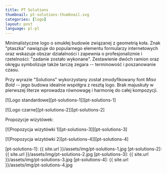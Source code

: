 ```yaml
---
title: PT Solutions
thumbnail: pt-solutions-thumbnail.svg
categories: [logo]
layout: post
language: pl-pl
---
```


Minimalistyczne logo o smukłej budowie związanej z geometrią koła. Znak "ptaszka" nawiązuje do popularnego elementu formularzy internetowych oraz wskazuje obszar działalności i zapewnia o profesjonalizmie i rzetelności: "zadanie zostało wykonane". Zestawienie dwóch ramion oraz okręgu symbolizuje także tarczę zegara -- terminowość i poszanowanie czasu.

Przy wyrazie "Solutions" wykorzystany został zmodyfikowany font _Miso Bold_ -- jego budowa idealnie współgra z resztą logo. Brak majuskuły w pierwszej literze wprowadza równowagę i harmonię do całej kompozycji.

[![Logo standardowe][pt-solutions-1]][pt-solutions-1]

[![Logo czarne][pt-solutions-2]][pt-solutions-2]

Propozycje wizytówek:

[![Propozycja wizytówki 1][pt-solutions-3]][pt-solutions-3]

[![Propozycja wizytówki 2][pt-solutions-4]][pt-solutions-4]

[pt-solutions-1]: {{ site.url }}/assets/img/pt-solutions-1.jpg
[pt-solutions-2]: {{ site.url }}/assets/img/pt-solutions-2.jpg
[pt-solutions-3]: {{ site.url }}/assets/img/pt-solutions-3.jpg
[pt-solutions-4]: {{ site.url }}/assets/img/pt-solutions-4.jpg